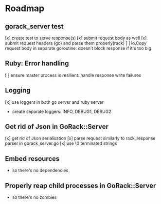 # Roadmap

## gorack_server test
[x] create test to serve response(s)
[x] submit request body as well
[x] submit request headers (go) and parse them properly(rack)
[ ] io.Copy request body in separate goroutine: doesn't block response if it's too big

## Ruby: Error handling
[ ] ensure master process is resilient: handle response write failures

## Logging
[x] use loggers in both go server and ruby server
- create separate loggers: INFO, DEBUG1, DEBUG2

## Get rid of Json in GoRack::Server
[x] get rid of Json serialisation
[x] parse request similarly to rack_response parser in gorack_server.go
[x] use \0 terminated strings

## Embed resources
- so there's no dependencies


## Properly reap child processes in GoRack::Server
- so there's no zombies

